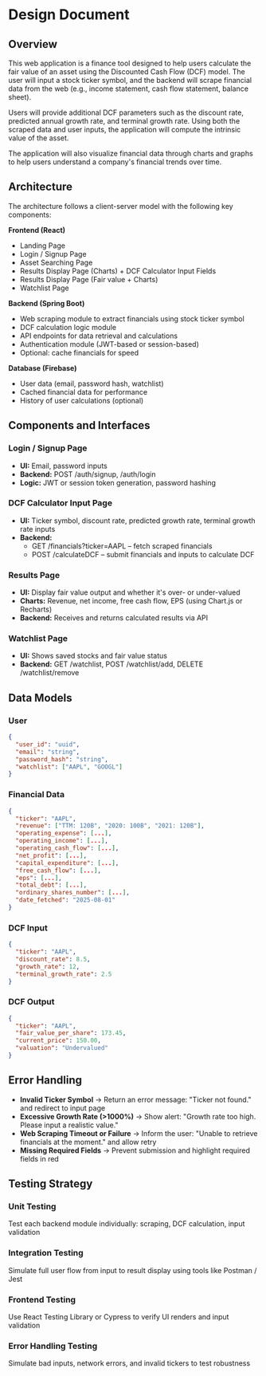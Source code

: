 # Design Document

## Overview

This web application is a finance tool designed to help users calculate the fair value of an asset using the Discounted Cash Flow (DCF) model. The user will input a stock ticker symbol, and the backend will scrape financial data from the web (e.g., income statement, cash flow statement, balance sheet).

Users will provide additional DCF parameters such as the discount rate, predicted annual growth rate, and terminal growth rate. Using both the scraped data and user inputs, the application will compute the intrinsic value of the asset.

The application will also visualize financial data through charts and graphs to help users understand a company's financial trends over time.

## Architecture

The architecture follows a client-server model with the following key components:

**Frontend (React)**
- Landing Page
- Login / Signup Page
- Asset Searching Page
- Results Display Page (Charts) + DCF Calculator Input Fields
- Results Display Page (Fair value + Charts)
- Watchlist Page

**Backend (Spring Boot)**
- Web scraping module to extract financials using stock ticker symbol
- DCF calculation logic module
- API endpoints for data retrieval and calculations
- Authentication module (JWT-based or session-based)
- Optional: cache financials for speed

**Database (Firebase)**
- User data (email, password hash, watchlist)
- Cached financial data for performance
- History of user calculations (optional)

## Components and Interfaces

### Login / Signup Page
- **UI:** Email, password inputs
- **Backend:** POST /auth/signup, /auth/login
- **Logic:** JWT or session token generation, password hashing

### DCF Calculator Input Page
- **UI:** Ticker symbol, discount rate, predicted growth rate, terminal growth rate inputs
- **Backend:**
  - GET /financials?ticker=AAPL – fetch scraped financials
  - POST /calculateDCF – submit financials and inputs to calculate DCF

### Results Page
- **UI:** Display fair value output and whether it's over- or under-valued
- **Charts:** Revenue, net income, free cash flow, EPS (using Chart.js or Recharts)
- **Backend:** Receives and returns calculated results via API

### Watchlist Page
- **UI:** Shows saved stocks and fair value status
- **Backend:** GET /watchlist, POST /watchlist/add, DELETE /watchlist/remove

## Data Models

### User
```json
{
  "user_id": "uuid",
  "email": "string",
  "password_hash": "string",
  "watchlist": ["AAPL", "GOOGL"]
}
```

### Financial Data
```json
{
  "ticker": "AAPL",
  "revenue": ["TTM: 120B", "2020: 100B", "2021: 120B"],
  "operating_expense": [...],
  "operating_income": [...],
  "operating_cash_flow": [...],
  "net_profit": [...],
  "capital_expenditure": [...],
  "free_cash_flow": [...],
  "eps": [...],
  "total_debt": [...],
  "ordinary_shares_number": [...],
  "date_fetched": "2025-08-01"
}
```

### DCF Input
```json
{
  "ticker": "AAPL",
  "discount_rate": 8.5,
  "growth_rate": 12,
  "terminal_growth_rate": 2.5
}
```

### DCF Output
```json
{
  "ticker": "AAPL",
  "fair_value_per_share": 173.45,
  "current_price": 150.00,
  "valuation": "Undervalued"
}
```

## Error Handling

- **Invalid Ticker Symbol** → Return an error message: "Ticker not found." and redirect to input page
- **Excessive Growth Rate (>1000%)** → Show alert: "Growth rate too high. Please input a realistic value."
- **Web Scraping Timeout or Failure** → Inform the user: "Unable to retrieve financials at the moment." and allow retry
- **Missing Required Fields** → Prevent submission and highlight required fields in red

## Testing Strategy

### Unit Testing
Test each backend module individually: scraping, DCF calculation, input validation

### Integration Testing
Simulate full user flow from input to result display using tools like Postman / Jest

### Frontend Testing
Use React Testing Library or Cypress to verify UI renders and input validation

### Error Handling Testing
Simulate bad inputs, network errors, and invalid tickers to test robustness